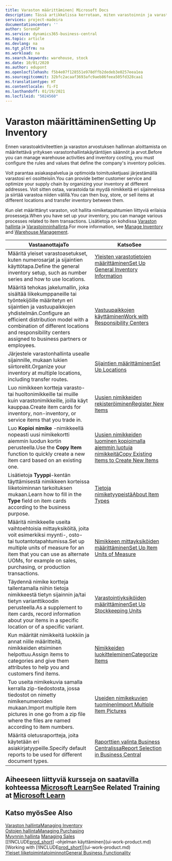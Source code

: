 ```yaml
---
title: Varaston määrittäminen| Microsoft Docs
description: Tässä artikkelissa kerrotaan, miten varastoinnin ja varaston prosessit määritetään. Kyse voi olla esimerkiksi siirtoreiteistä ja sijainneista, kuten fyysisistä varastoista.
services: project-madeira
documentationcenter: ''
author: SorenGP
ms.service: dynamics365-business-central
ms.topic: article
ms.devlang: na
ms.tgt_pltfrm: na
ms.workload: na
ms.search.keywords: warehouse, stock
ms.date: 10/01/2020
ms.author: edupont
ms.openlocfilehash: f5b4e07f128551e978dffb2dedeb3e0257eea1ea
ms.sourcegitcommit: 32bfc2acaaf3693afc9aeb86feea505fd328caa1
ms.translationtype: HT
ms.contentlocale: fi-FI
ms.lasthandoff: 01/19/2021
ms.locfileid: "5024560"
---
```

# <a name="setting-up-inventory"></a><span data-ttu-id="8bc55-103">Varaston määrittäminen</span><span class="sxs-lookup"><span data-stu-id="8bc55-103">Setting Up Inventory</span></span>
<span data-ttu-id="8bc55-104">Ennen varastoaktiviteettien ja varaston arvostuksen hallinnan aloittamista on määritettävä yrityksen varastonhallintakäytäntöjen säännöt ja arvot.</span><span class="sxs-lookup"><span data-stu-id="8bc55-104">Before you can manage warehouse activities and inventory costing, you must configure the rules and values that define the company's inventory policies.</span></span>

<span data-ttu-id="8bc55-105">Voit parantaa asiakaspalvelua ja optimoida toimitusketjuasi järjestämällä varastosi eri osoitteisiin.</span><span class="sxs-lookup"><span data-stu-id="8bc55-105">You can provide better customer service and optimize your supply chain by organizing your inventory at different addresses.</span></span> <span data-ttu-id="8bc55-106">Voit sitten ostaa, varastoida tai myydä nimikkeitä eri sijainneissa ja siirtää varastoa niiden välillä.</span><span class="sxs-lookup"><span data-stu-id="8bc55-106">You can then buy, store, or sell items at different locations and transfer inventory between them.</span></span>

<span data-ttu-id="8bc55-107">Kun olet määrittänyt varaston, voit hallita nimiketapahtumien liittyviä erilaisia prosesseja.</span><span class="sxs-lookup"><span data-stu-id="8bc55-107">When you have set up your inventory, you can manage various processes related to item transactions.</span></span> <span data-ttu-id="8bc55-108">Lisätietoja on kohdissa [Varaston hallinta](inventory-manage-inventory.md) ja [Varastoinninhallinta](warehouse-manage-warehouse.md).</span><span class="sxs-lookup"><span data-stu-id="8bc55-108">For more information, see [Manage Inventory](inventory-manage-inventory.md) and [Warehouse Management](warehouse-manage-warehouse.md).</span></span>

| <span data-ttu-id="8bc55-109">Vastaanottaja</span><span class="sxs-lookup"><span data-stu-id="8bc55-109">To</span></span> | <span data-ttu-id="8bc55-110">Katso</span><span class="sxs-lookup"><span data-stu-id="8bc55-110">See</span></span> |
| --- | --- |
| <span data-ttu-id="8bc55-111">Määritä yleiset varastoasetukset, kuten numerosarjat ja sijaintien käyttötapa.</span><span class="sxs-lookup"><span data-stu-id="8bc55-111">Define the general inventory setup, such as number series and how to use locations.</span></span> |[<span data-ttu-id="8bc55-112">Yleisten varastotietojen määrittäminen</span><span class="sxs-lookup"><span data-stu-id="8bc55-112">Set Up General Inventory Information</span></span>](inventory-how-setup-general.md) |
|<span data-ttu-id="8bc55-113">Määritä tehokas jakelumallin, joka sisältää liikekumppaneille tai työntekijöille määritetyn eri sijaintien ja vastuupaikkojen yhdistelmän.</span><span class="sxs-lookup"><span data-stu-id="8bc55-113">Configure an efficient distribution model with a combination of different locations and responsibility centers assigned to business partners or employees.</span></span>|[<span data-ttu-id="8bc55-114">Vastuupaikkojen käyttäminen</span><span class="sxs-lookup"><span data-stu-id="8bc55-114">Work with Responsibility Centers</span></span>](inventory-responsibility-centers.md)|
| <span data-ttu-id="8bc55-115">Järjestele varastonhallinta usealle sijainnille, mukaan lukien siirtoreitit.</span><span class="sxs-lookup"><span data-stu-id="8bc55-115">Organize your inventory at multiple locations, including transfer routes.</span></span> |[<span data-ttu-id="8bc55-116">Sijaintien määrittäminen</span><span class="sxs-lookup"><span data-stu-id="8bc55-116">Set Up Locations</span></span>](inventory-how-register-new-items.md) |
| <span data-ttu-id="8bc55-117">Luo nimikkeen kortteja varasto- tai huoltonimikkeille tai muille kuin varastonimikkeille, joilla käyt kauppaa.</span><span class="sxs-lookup"><span data-stu-id="8bc55-117">Create item cards for inventory, non-inventory, or service items that you trade in.</span></span> |[<span data-ttu-id="8bc55-118">Uusien nimikkeiden rekisteröiminen</span><span class="sxs-lookup"><span data-stu-id="8bc55-118">Register New Items</span></span>](inventory-how-register-new-items.md) |
|<span data-ttu-id="8bc55-119">Luo **Kopioi nimike** -nimikkeellä nopeasti uusi nimikekortti aiemmin luodun kortin perusteella.</span><span class="sxs-lookup"><span data-stu-id="8bc55-119">Use the **Copy Item** function to quickly create a new item card based on an existing one.</span></span>|[<span data-ttu-id="8bc55-120">Uusien nimikkeiden luominen kopioimalla aiemmin luotuja nimikkeitä</span><span class="sxs-lookup"><span data-stu-id="8bc55-120">Copy Existing Items to Create New Items</span></span>](inventory-how-copy-items.md)|
|<span data-ttu-id="8bc55-121">Lisätietoja **Tyyppi**-kentän täyttämisestä nimikkeen korteissa liiketoiminnan tarkoituksen mukaan.</span><span class="sxs-lookup"><span data-stu-id="8bc55-121">Learn how to fill in the **Type** field on item cards according to the business purpose.</span></span>|[<span data-ttu-id="8bc55-122">Tietoja nimiketyypeistä</span><span class="sxs-lookup"><span data-stu-id="8bc55-122">About Item Types</span></span>](inventory-about-item-types.md)|
|<span data-ttu-id="8bc55-123">Määritä nimikkeelle useita vaihtoehtoisia mittayksiköitä, joita voit esimerkiksi myynti-, osto- tai tuotantotapahtumissa.</span><span class="sxs-lookup"><span data-stu-id="8bc55-123">Set up multiple units of measure for an item that you can use as alternate UOMs, for example on sales, purchasing, or production transactions.</span></span>|[<span data-ttu-id="8bc55-124">Nimikkeen mittayksiköiden määrittäminen</span><span class="sxs-lookup"><span data-stu-id="8bc55-124">Set Up Item Units of Measure</span></span>](inventory-how-setup-units-of-measure.md)|
|<span data-ttu-id="8bc55-125">Täydennä nimike kortteja tallentamalla niihin tietoja nimikkeestä tietyn sijainnin ja/tai tietyn varianttikoodin perusteella.</span><span class="sxs-lookup"><span data-stu-id="8bc55-125">As a supplement to item cards, record information about your items in a specific location or of a specific variant.</span></span>|[<span data-ttu-id="8bc55-126">Varastointiyksiköiden määrittäminen</span><span class="sxs-lookup"><span data-stu-id="8bc55-126">Set Up Stockkeeping Units</span></span>](inventory-how-to-set-up-stockkeeping-units.md)|
| <span data-ttu-id="8bc55-127">Kun määrität nimikkeitä luokkiin ja annat niille määritteitä, nimikkeiden etsiminen helpottuu.</span><span class="sxs-lookup"><span data-stu-id="8bc55-127">Assign items to categories and give them attributes to help you and customers find items.</span></span> |[<span data-ttu-id="8bc55-128">Nimikkeiden luokitteleminen</span><span class="sxs-lookup"><span data-stu-id="8bc55-128">Categorize Items</span></span>](inventory-how-categorize-items.md) |
|<span data-ttu-id="8bc55-129">Tuo useita nimikekuvia samalla kerralla zip-tiedostosta, jossa tiedostot on nimetty nimikenumeroiden mukaan.</span><span class="sxs-lookup"><span data-stu-id="8bc55-129">Import multiple item pictures in one go from a zip file where the files are named according to item numbers.</span></span>|[<span data-ttu-id="8bc55-130">Useiden nimikekuvien tuominen</span><span class="sxs-lookup"><span data-stu-id="8bc55-130">Import Multiple Item Pictures</span></span>](inventory-how-import-item-pictures.md)|
|<span data-ttu-id="8bc55-131">Määritä oletusraportteja, joita käytetään eri asiakirjatyypeille.</span><span class="sxs-lookup"><span data-stu-id="8bc55-131">Specify default reports to be used for different document types.</span></span>|[<span data-ttu-id="8bc55-132">Raporttien valinta Business Centralissa</span><span class="sxs-lookup"><span data-stu-id="8bc55-132">Report Selection in Business Central</span></span>](across-report-selections.md)|

## <a name="see-related-training-at-microsoft-learn"></a><span data-ttu-id="8bc55-133">Aiheeseen liittyviä kursseja on saatavilla kohteessa [Microsoft Learn](/learn/paths/trade-get-started-dynamics-365-business-central/)</span><span class="sxs-lookup"><span data-stu-id="8bc55-133">See Related Training at [Microsoft Learn](/learn/paths/trade-get-started-dynamics-365-business-central/)</span></span>

## <a name="see-also"></a><span data-ttu-id="8bc55-134">Katso myös</span><span class="sxs-lookup"><span data-stu-id="8bc55-134">See Also</span></span>

[<span data-ttu-id="8bc55-135">Varaston hallinta</span><span class="sxs-lookup"><span data-stu-id="8bc55-135">Managing Inventory</span></span>](inventory-manage-inventory.md)  
[<span data-ttu-id="8bc55-136">Ostojen hallinta</span><span class="sxs-lookup"><span data-stu-id="8bc55-136">Managing Purchasing</span></span>](purchasing-manage-purchasing.md)  
<span data-ttu-id="8bc55-137">[Myynnin hallinta](sales-manage-sales.md)  </span><span class="sxs-lookup"><span data-stu-id="8bc55-137">[Managing Sales](sales-manage-sales.md)  </span></span>  
<span data-ttu-id="8bc55-138">[[!INCLUDE[prod_short](includes/prod_short.md)] -ohjelman käyttäminen](ui-work-product.md)</span><span class="sxs-lookup"><span data-stu-id="8bc55-138">[Working with [!INCLUDE[prod_short](includes/prod_short.md)]](ui-work-product.md)</span></span>  
[<span data-ttu-id="8bc55-139">Yleiset liiketoimintatoiminnot</span><span class="sxs-lookup"><span data-stu-id="8bc55-139">General Business Functionality</span></span>](ui-across-business-areas.md)
